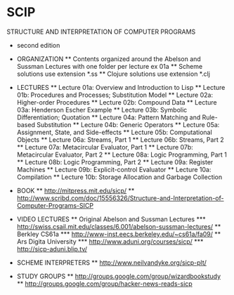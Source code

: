 # SCIP

STRUCTURE AND INTERPRETATION OF COMPUTER PROGRAMS
- second edition

* ORGANIZATION
** Contents organized around the Abelson and Sussman Lectures with one folder per lecture ex 01a
** Scheme solutions use extension *.ss
** Clojure solutions use extension *.clj

* LECTURES
** Lecture 01a: Overview and Introduction to Lisp
** Lecture 01b: Procedures and Processes; Substitution Model
** Lecture 02a: Higher-order Procedures
** Lecture 02b: Compound Data
** Lecture 03a: Henderson Escher Example
** Lecture 03b: Symbolic Differentiation; Quotation
** Lecture 04a: Pattern Matching and Rule-based Substitution
** Lecture 04b: Generic Operators
** Lecture 05a: Assignment, State, and Side-effects
** Lecture 05b: Computational Objects
** Lecture 06a: Streams, Part 1
** Lecture 06b: Streams, Part 2
** Lecture 07a: Metacircular Evaluator, Part 1
** Lecture 07b: Metacircular Evaluator, Part 2
** Lecture 08a: Logic Programming, Part 1
** Lecture 08b: Logic Programming, Part 2
** Lecture 09a: Register Machines
** Lecture 09b: Explicit-control Evaluator
** Lecture 10a: Compilation
** Lecture 10b: Storage Allocation and Garbage Collection

* BOOK
** http://mitpress.mit.edu/sicp/
** http://www.scribd.com/doc/15556326/Structure-and-Interpretation-of-Computer-Programs-SICP

* VIDEO LECTURES
** Original Abelson and Sussman Lectures
*** http://swiss.csail.mit.edu/classes/6.001/abelson-sussman-lectures/
** Berkley CS61a
*** http://www-inst.eecs.berkeley.edu/~cs61a/fa09/
** Ars Digita University
*** http://www.aduni.org/courses/sicp/
*** http://sicp-aduni.blip.tv/

* SCHEME INTERPRETERS
** http://www.neilvandyke.org/sicp-plt/

* STUDY GROUPS
** http://groups.google.com/group/wizardbookstudy
** http://groups.google.com/group/hacker-news-reads-sicp
